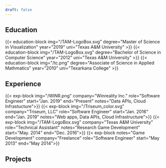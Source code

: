 ```yaml
---
draft: false
---
```


## Education

{{< education-block img="/TAM-LogoBox.svg" degree="Master of Science in Visualization" year="2019" uni="Texas A&M University" >}}
{{< education-block img="/TAM-LogoBox.svg" degree="Bachelor of Science in Computer Science" year="2012" uni="Texas A&M University" >}}
{{< education-block img="/tc.png" degree="Associate of Science in Applied Mathmatics" year="2010" uni="Texarkana College" >}}

## Experience
{{< exp-block img="/WINR.png" company="Winreality Inc." role="Software Engineer" start="Jan. 2019" end="Present" notes="Data APIs, Cloud Infrastucture">}}
{{< exp-block img="/Triseum_color.svg" company="Triseum, LLC" role="Software Engineer" start="Jan. 2016" end="Jan. 2019" notes="Web apps, Data APIs, Cloud Infrastructure">}}
{{< exp-block img="/TAM-LogoBox.svg" company="Texas A&M University" role="Technical Assistant" notes="Research Game Development" start="May. 2014" end="Dec. 2016">}}
{{< exp-block notes="Game Development" company="Freelance" role="Software Engineer" start="May 2013" end="May 2014">}}

## Projects
